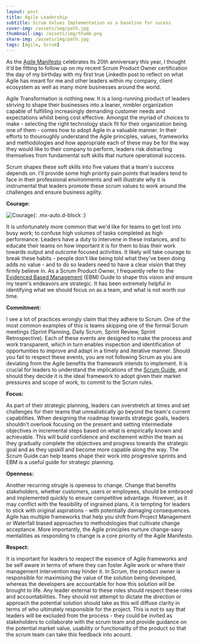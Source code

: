 ```yaml
---
layout: post
title: Agile Leadership
subtitle: Scrum Values Implementation as a baseline for sucess 
cover-img: /assets/img/path.jpg
thumbnail-img: /assets/img/thumb.png
share-img: /assets/img/path.jpg
tags: [Agile, Scrum]
---
```


As the [Agile Manifesto](https://agilemanifesto.org/) celebrates its 20th anniversary this year, I thought it'd be fitting to follow up on my recent Scrum Product Owner certification the day of my birthday with my first true LinkedIn post to reflect on what Agile has meant for me and other leaders within my company, client ecosystem as well as many more businesses around the world.

Agile Transformation is nothing new. It is a long-running product of leaders striving to shape their businesses into a leaner, nimbler organization capable of fulfilling increasingly demanding customer needs and expectations whilst being cost effective. Amongst the myriad of choices to make - selecting the right technology stack fit for their organization being one of them - comes how to adopt Agile in a valuable manner. In their efforts to thouroughly understand the Agile principles, values, frameworks and methodologies and how appropriate each of these may be for the way they would like to their company to perform, leaders risk distracting themselves from fundamental soft skills that nurture operational success.

Scrum shapes these soft skills into five values that a team's success depends on. I'll provide some high priority pain points that leaders tend to face in their professional environments and will illustrate why it is instrumental that leaders promote these scrum values to work around the challenges and ensure business agility. 

**Courage:**

![Courage](https://www.cmohs.org/news-events/wp-content/uploads/2020/04/87095576_l-scaled-1-600x500.jpg){: .mx-auto.d-block :}

It is unfortunately more common that we'd like for teams to get lost into busy work; to confuse high volumes of tasks completed as high performance. Leaders have a duty to intervene in these instances, and to educate their teams on how important it is for them to bias their work towards output and outcome focused activities. It likely will take courage to break these habits - people don't like being told what they've been doing adds no value - and to do so leaders need to have a clear vision that they firmly believe in. As a Scrum Product Owner, I frequently refer to the [Evidenced Based Management](https://www.scrum.org/resources/evidence-based-management-guide) (EBM) Guide to shape this vision and ensure my team's endeavors are strategic. It has been extremely helpful in identifying what we should focus on as a team, and what is not worth our time. 

**Commitment:**

I see a lot of practices wrongly claim that they adhere to Scrum. One of the most common examples of this is teams skipping one of the formal Scrum meetings (Sprint Planning, Daily Scrum, Sprint Review, Sprint Retrospective). Each of these events are designed to make the process and work transparent, which in turn enables inspection and identification of opportunities to improve and adapt in a timely and iterative manner. Should you fail to respect these events, you are not following Scrum as you are deviating from the Agile benefits the framework intends to implement. It is crucial for leaders to understand the implications of the [Scrum Guide](https://scrumguides.org/scrum-guide.html), and should they decide it is the ideal framework to adopt given their market pressures and scope of work, to commit to the Scrum rules.

**Focus:** 

As part of their strategic planning, leaders can overstretch at times and set challenges for their teams that unrealistically go beyond the team's current capabilities. When designing the roadmap towards strategic goals, leaders shouldn't overlook focusing on the present and setting intermediate objectives in incremental steps based on what is empirically known and achievable. This will build confidence and excitement within the team as they gradually complete the objectives and progress towards the strategic goal and as they upskill and become more capable along the way. The Scrum Guide can help teams shape their work into progresive sprints and EBM is a useful guide for strategic planning. 

**Openness:**

Another recurring strugle is openess to change. Change that benefits stakeholders, whether customers, users or employees, should be embraced and implemented quickly to ensure competitive advantage. However, as it may conflict with the feasibility of ingrained plans, it is tempting for leaders to stick with original aspirations - with potentially damaging consequences. Agile has multiple frameworks that help you shift from Project Management or Waterfall biased approaches to methodologies that cultivate change acceptance. More importantly, the Agile principles nurture change-savy mentalities as responding to change is a core priority of the Agile Manifesto.

**Respect:**

It is important for leaders to respect the essence of Agile frameworks and be self aware in terms of where they can foster Agile work or where their management intervention may hinder it. In Scrum, the product owner is responsible for maximising the value of the solution being developed, whereas the developers are accountable for how this solution will be brought to life. Any leader external to these roles should respect these roles and accountabilities. They should not attempt to dictate the direction or approach the potential solution should take as this will diffuse clarity in terms of who ultimately responsible for the project. This is not to say that leaders will be excluded from the process - they could be invited as stakeholders to collaborate with the scrum team and provide guidance on the potential market value, usability or functionality of the product so that the scrum team can take this feedback into acount.
